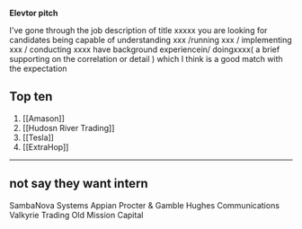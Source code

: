 **Elevtor pitch**

I've gone through the job description of title xxxxx you are looking for candidates being capable of understanding xxx /running xxx / implementing xxx / conducting xxxx have background experiencein/ doingxxxx( a brief supporting on the correlation or detail ) which I think is a good match with the expectation

## Top ten
1.  [[Amason]]
2.  [[Hudosn River Trading]]
3.  [[Tesla]]
4.  [[ExtraHop]]
-------- 
## not say they want intern
SambaNova Systems
Appian
Procter & Gamble
Hughes Communications
Valkyrie Trading
Old Mission Capital